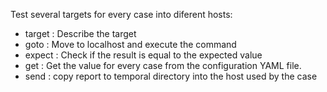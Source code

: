 
Test several targets for every case into diferent hosts:
* target : Describe the target
* goto   : Move to localhost and execute the command
* expect : Check if the result is equal to the expected value
* get    : Get the value for every case from the configuration YAML file.
* send   : copy report to temporal directory into the host used by the case
